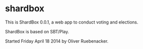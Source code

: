 shardbox
========

This is ShardBox 0.0.1, a web app to conduct voting and elections.

ShardBox is based on SBT/Play.

Started Friday April 18 2014 by Oliver Ruebenacker.